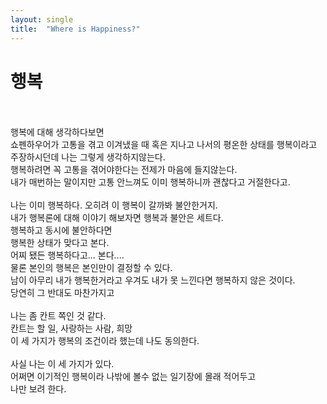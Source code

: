 ```yaml
---
layout: single
title:  "Where is Happiness?"
---
```


# 행복

<br><br>
행복에 대해 생각하다보면<br>
쇼펜하우어가 고통을 겪고 이겨냈을 때 혹은 지나고 나서의 평온한 상태를 행복이라고 주장하시던데 
나는 그렇게 생각하지않는다.<br>
행복하려면 꼭 고통을 겪어야한다는 전제가 마음에 들지않는다.<br>
내가 매번하는 말이지만 고통 안느껴도 이미 행복하니까 괜찮다고 거절한다고.<br>
<br>
나는 이미 행복하다. 오히려 이 행복이 갈까봐 불안한거지.<br>
내가 행복론에 대해 이야기 해보자면 행복과 불안은 세트다.<br>
행복하고 동시에 불안하다면 <br>
행복한 상태가 맞다고 본다.<br>
어찌 됐든 행복하다고... 본다.... <br>
물론 본인의 행복은 본인만이 결정할 수 있다.<br>
남이 아무리 내가 행복한거라고 우겨도 내가 못 느낀다면 행복하지 않은 것이다.<br>
당연히 그 반대도 마찬가지고<br>
<br>
나는 좀 칸트 쪽인 것 같다.<br>
칸트는 할 일, 사랑하는 사람, 희망 <br>
이 세 가지가 행복의 조건이라 했는데 나도 동의한다. <br>
<br> 
사실 나는 이 세 가지가 있다.<br>
어쩌면 이기적인 행복이라 나밖에 볼수 없는 일기장에 몰래 적어두고<br>
나만 보려 한다.<br><br><br>